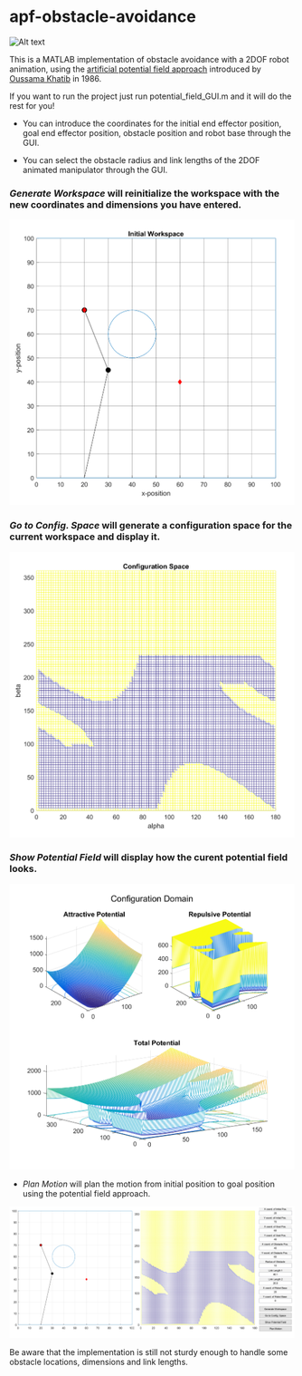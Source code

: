 # apf-obstacle-avoidance

![Alt text](./Supplement/animated.gif)

This is a MATLAB implementation of obstacle avoidance with a 2DOF robot animation, using the [artificial potential field approach](https://cs.stanford.edu/group/manips/publications/pdfs/Khatib_1986_IJRR.pdf) introduced by [Oussama Khatib](https://cs.stanford.edu/groups/manips/ok.html) in 1986.

If you want to run the project just run potential_field_GUI.m and it will do the rest for you!

* You can introduce the coordinates for the initial end effector position, goal end effector position, obstacle position and robot base through the GUI.

* You can select the obstacle radius and link lengths of the 2DOF animated manipulator through the GUI.

### *Generate Workspace* will reinitialize the workspace with the new coordinates and dimensions you have entered.

![Alt text](./Figures/Workspace.png?raw=true "Initial Workspace")

### *Go to Config. Space* will generate a configuration space for the current workspace and display it.

![Alt text](./Figures/configspace.png?raw=true "Generated configuration space for the given initial workspace above")

### *Show Potential Field* will display how the curent potential field looks.

![Alt text](./Figures/potentials.png?raw=true "How the potential field looks like for the current configuration space")

* *Plan Motion* will plan the motion from initial position to goal position using the potential field approach.

![Alt text](./Figures/motion.png?raw=true "Whole GUI")

Be aware that the implementation is still not sturdy enough to handle some obstacle locations, dimensions and link lengths.